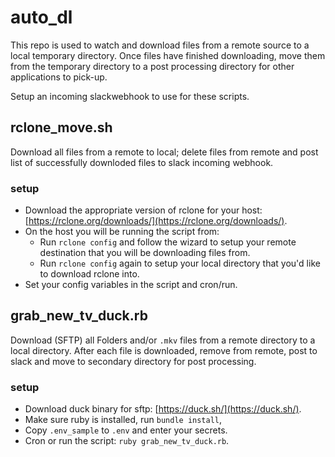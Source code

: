 # auto_dl

This repo is used to watch and download files from a remote source to a local temporary directory. Once files have finished downloading, move them from the temporary directory to a post processing directory for other applications to pick-up.

Setup an incoming slackwebhook to use for these scripts.

## rclone_move.sh
Download all files from a remote to local; delete files from remote and post list of successfully downloded files to slack incoming webhook.
### setup
- Download the appropriate version of rclone for your host: [https://rclone.org/downloads/](https://rclone.org/downloads/).
- On the host you will be running the script from:
  - Run `rclone config` and follow the wizard to setup your remote destination that you will be downloading files from.
  - Run `rclone config` again to setup your local directory that you'd like to download rclone into.
- Set your config variables in the script and cron/run.

## grab\_new\_tv_duck.rb
Download (SFTP) all Folders and/or `.mkv` files from a remote directory to a local directory. After each file is downloaded, remove from remote, post to slack and move to secondary directory for post processing.
### setup
- Download duck binary for sftp: [https://duck.sh/](https://duck.sh/).
- Make sure ruby is installed, run `bundle install`,
- Copy `.env_sample` to `.env` and enter your secrets.
- Cron or run the script: `ruby grab_new_tv_duck.rb`.